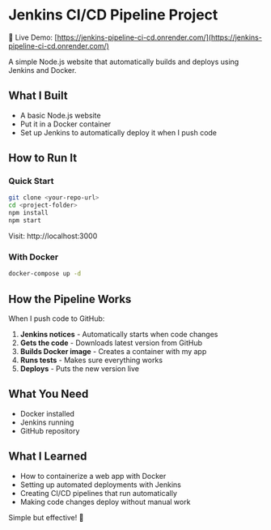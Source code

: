 # Jenkins CI/CD Pipeline Project

🔗 Live Demo: [https://jenkins-pipeline-ci-cd.onrender.com/](https://jenkins-pipeline-ci-cd.onrender.com/)

A simple Node.js website that automatically builds and deploys using Jenkins and Docker.

## What I Built

- A basic Node.js website
- Put it in a Docker container
- Set up Jenkins to automatically deploy it when I push code

## How to Run It

### Quick Start
```bash
git clone <your-repo-url>
cd <project-folder>
npm install
npm start
```

Visit: http://localhost:3000

### With Docker
```bash
docker-compose up -d
```

## How the Pipeline Works

When I push code to GitHub:

1. **Jenkins notices** - Automatically starts when code changes
2. **Gets the code** - Downloads latest version from GitHub  
3. **Builds Docker image** - Creates a container with my app
4. **Runs tests** - Makes sure everything works
5. **Deploys** - Puts the new version live

## What You Need

- Docker installed
- Jenkins running
- GitHub repository


## What I Learned

- How to containerize a web app with Docker
- Setting up automated deployments with Jenkins
- Creating CI/CD pipelines that run automatically
- Making code changes deploy without manual work

Simple but effective! 🚀
